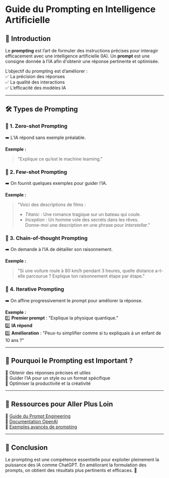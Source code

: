 #  Guide du Prompting en Intelligence Artificielle  

## 📖 Introduction  
Le **prompting** est l’art de formuler des instructions précises pour interagir efficacement avec une intelligence artificielle (IA). Un **prompt** est une consigne donnée à l’IA afin d'obtenir une réponse pertinente et optimisée.  

L’objectif du prompting est d’améliorer :  
✅ La précision des réponses  
✅ La qualité des interactions  
✅ L’efficacité des modèles IA  

---

## 🛠️ **Types de Prompting**  

### 🔹 1. Zero-shot Prompting  
➡️ L’IA répond sans exemple préalable.  

**Exemple :**  
> "Explique ce qu’est le machine learning."  

### 🔹 2. Few-shot Prompting  
➡️ On fournit quelques exemples pour guider l’IA.  

**Exemple :**  
> "Voici des descriptions de films :  
> - *Titanic* : Une romance tragique sur un bateau qui coule.  
> - *Inception* : Un homme vole des secrets dans les rêves.  
> Donne-moi une description en une phrase pour *Interstellar*."  

### 🔹 3. Chain-of-thought Prompting  
➡️ On demande à l’IA de détailler son raisonnement.  

**Exemple :**  
> "Si une voiture roule à 80 km/h pendant 3 heures, quelle distance a-t-elle parcourue ? Explique ton raisonnement étape par étape."  

### 🔹 4. Iterative Prompting  
➡️ On affine progressivement le prompt pour améliorer la réponse.  

**Exemple :**  
1️⃣ **Premier prompt** : "Explique la physique quantique."  
2️⃣ **IA répond**  
3️⃣ **Amélioration** : "Peux-tu simplifier comme si tu expliquais à un enfant de 10 ans ?"  

---

## 🎯 **Pourquoi le Prompting est Important ?**  
🔹 Obtenir des réponses précises et utiles  
🔹 Guider l’IA pour un style ou un format spécifique  
🔹 Optimiser la productivité et la créativité  

---

## 🚀 **Ressources pour Aller Plus Loin**  
📌 [Guide du Prompt Engineering](https://www.intelligence-artificielle-school.com/ecole/technologies/quest-ce-quun-prompt-en-ia/)  
📌 [Documentation OpenAI](https://platform.openai.com/docs/)  
📌 [Exemples avancés de prompting](https://www.promptingguide.ai/)  

---

## 📌 **Conclusion**  
Le prompting est une compétence essentielle pour exploiter pleinement la puissance des IA comme ChatGPT. En améliorant la formulation des prompts, on obtient des résultats plus pertinents et efficaces. 🚀  

